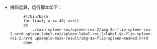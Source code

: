 + 掩码运算，运行脚本如下：

			#!/bin/bash
			for ((a=1; a <= 40; a++))
			do
			    ./main spleen-roi/spleen-roi-2/img-$a-flip-spleen-roi-2.nrrd spleen-label-roi/spleen-label-roi-2/label-$a-flip-spleen-roi-2.nrrd upsample-mask-result/img-$a-flip-spleen-masked.nrrd
			done
			
